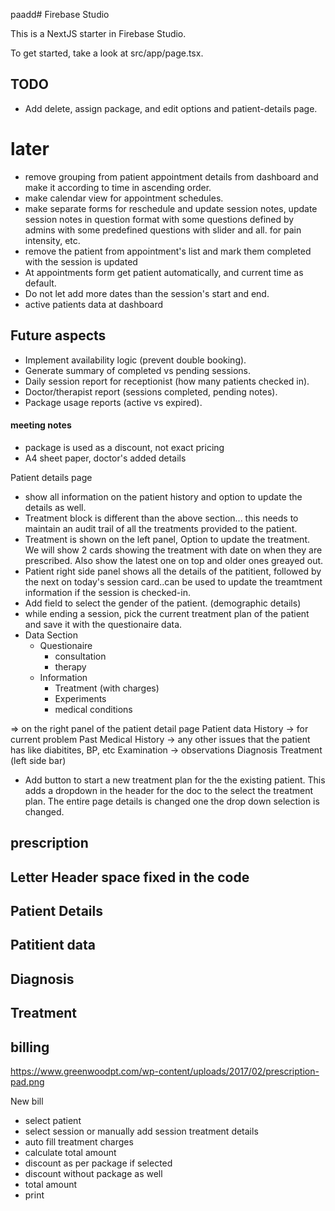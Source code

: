 paadd# Firebase Studio

This is a NextJS starter in Firebase Studio.

To get started, take a look at src/app/page.tsx.

## TODO

- Add delete, assign package, and edit options and patient-details page.

# later

- remove grouping from patient appointment details from dashboard and make it according to time in ascending order.
- make calendar view for appointment schedules.
- make separate forms for reschedule and update session notes, update session notes in question format with some questions defined by admins with some predefined questions with slider and all. for pain intensity, etc.
- remove the patient from appointment's list and mark them completed with the session is updated
- At appointments form get patient automatically, and current time as default.
- Do not let add more dates than the session's start and end.
- active patients data at dashboard

## Future aspects

- Implement availability logic (prevent double booking).
- Generate summary of completed vs pending sessions.
- Daily session report for receptionist (how many patients checked in).
- Doctor/therapist report (sessions completed, pending notes).
- Package usage reports (active vs expired).

#### meeting notes

- package is used as a discount, not exact pricing
- A4 sheet paper, doctor's added details

Patient details page

- show all information on the patient history and option to update the details as well.
- Treatment block is different than the above section... this needs to maintain an audit trail of all the treatments provided to the patient.
- Treatment is shown on the left panel, Option to update the treatment. We will show 2 cards showing the treatment with date on when they are prescribed. Also show the latest one on top and older ones greayed out.
- Patient right side panel shows all the details of the patitient, followed by the next on today's session card..can be used to update the treamtment information if the session is checked-in.
- Add field to select the gender of the patient. (demographic details)
- while ending a session, pick the current treatment plan of the patient and save it with the questionaire data.
- Data Section
  - Questionaire
    - consultation
    - therapy
  - Information
    - Treatment (with charges)
    - Experiments
    - medical conditions

=> on the right panel of the patient detail page
Patient data
History -> for current problem
Past Medical History -> any other issues that the patient has like diabitites, BP, etc
Examination -> observations
Diagnosis
Treatment (left side bar)

- Add button to start a new treatment plan for the the existing patient. This adds a dropdown in the header for the doc to the select the treatment plan. The entire page details is changed one the drop down selection is changed.

## prescription

## Letter Header space fixed in the code

## Patient Details

## Patitient data

## Diagnosis

## Treatment

## billing

https://www.greenwoodpt.com/wp-content/uploads/2017/02/prescription-pad.png

New bill

- select patient
- select session or manually add session treatment details
- auto fill treatment charges
- calculate total amount
- discount as per package if selected
- discount without package as well
- total amount
- print